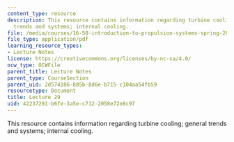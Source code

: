 ```yaml
---
content_type: resource
description: This resource contains information regarding turbine cooling; general
  trends and systems; internal cooling.
file: /media/courses/16-50-introduction-to-propulsion-systems-spring-2012/42237291b6fe3a5ec7122058e72e8c97_MIT16_50S12_lec29.pdf
file_type: application/pdf
learning_resource_types:
- Lecture Notes
license: https://creativecommons.org/licenses/by-nc-sa/4.0/
ocw_type: OCWFile
parent_title: Lecture Notes
parent_type: CourseSection
parent_uid: 2d574186-805b-8d6e-b715-c104aa54fb59
resourcetype: Document
title: Lecture 29
uid: 42237291-b6fe-3a5e-c712-2058e72e8c97
---
```

This resource contains information regarding turbine cooling; general trends and systems; internal cooling.